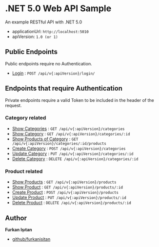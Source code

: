 # .NET 5.0 Web API Sample

An example RESTful API with .NET 5.0

- applicationUrl: `http://localhost:5010`
- apiVersion: `1.0 (or 1)`

## Public Endpoints

Public endpoints require no Authentication.

* [Login](docs/auth/login.md) : `POST /api/v{:apiVersion}/login/`

## Endpoints that require Authentication

Private endpoints require a valid Token to be included in the header of the request.

### Category related

* [Show Categories](docs/category/show-categories.md) : `GET /api/v{:apiVersion}/categories`
* [Show Category](docs/category/show-category.md) : `GET /api/v{:apiVersion}/categories/:id`
* [Show Products of Category](docs/category/show-products-of-category.md) : `GET /api/v{:apiVersion}/categories/:id/products`
* [Create Category](docs/category/create-category.md) : `POST /api/v{:apiVersion}/categories`
* [Update Category](docs/category/update-category.md) : `PUT /api/v{:apiVersion}/categories/:id`
* [Delete Category](docs/category/delete-category.md) : `DELETE /api/v{:apiVersion}/categories/:id`

### Product related

* [Show Products](docs/product/show-products.md) : `GET /api/v{:apiVersion}/products`
* [Show Product](docs/product/show-product.md) : `GET /api/v{:apiVersion}/products/:id`
* [Create Product](docs/product/create-product.md) : `POST /api/v{:apiVersion}/products`
* [Update Product](docs/product/update-product.md) : `PUT /api/v{:apiVersion}/products/:id`
* [Delete Product](docs/product/delete-product.md) : `DELETE /api/v{:apiVersion}/products/:id`

## Author

**Furkan Işıtan**

* [github/furkanisitan](https://github.com/furkanisitan)
